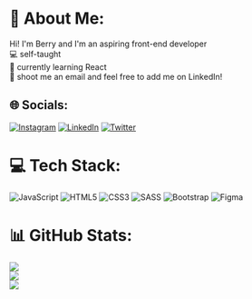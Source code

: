 # 💫 About Me:
Hi! I'm Berry and I'm an aspiring front-end developer <br>💻 self-taught<br>🌱 currently learning React<br>💬 shoot me an email and feel free to add me on LinkedIn! <br>


## 🌐 Socials:
[![Instagram](https://img.shields.io/badge/Instagram-%23E4405F.svg?logo=Instagram&logoColor=white)](https://instagram.com/jack144p) [![LinkedIn](https://img.shields.io/badge/LinkedIn-%230077B5.svg?logo=linkedin&logoColor=white)](https://linkedin.com/in/klborowy) [![Twitter](https://img.shields.io/badge/Twitter-%231DA1F2.svg?logo=Twitter&logoColor=white)](https://twitter.com/kathbo) 

# 💻 Tech Stack:
![JavaScript](https://img.shields.io/badge/javascript-%23323330.svg?style=for-the-badge&logo=javascript&logoColor=%23F7DF1E) ![HTML5](https://img.shields.io/badge/html5-%23E34F26.svg?style=for-the-badge&logo=html5&logoColor=white) ![CSS3](https://img.shields.io/badge/css3-%231572B6.svg?style=for-the-badge&logo=css3&logoColor=white) ![SASS](https://img.shields.io/badge/SASS-hotpink.svg?style=for-the-badge&logo=SASS&logoColor=white) ![Bootstrap](https://img.shields.io/badge/bootstrap-%23563D7C.svg?style=for-the-badge&logo=bootstrap&logoColor=white) 	![Figma](https://img.shields.io/badge/figma-%23F24E1E.svg?style=for-the-badge&logo=figma&logoColor=white)
# 📊 GitHub Stats:
![](https://github-readme-stats.vercel.app/api?username=kathbo&theme=monokai&hide_border=false&include_all_commits=false&count_private=true)<br/>
![](https://github-readme-streak-stats.herokuapp.com/?user=kathbo&theme=monokai&hide_border=false)<br/>
![](https://github-readme-stats.vercel.app/api/top-langs/?username=kathbo&theme=monokai&hide_border=false&include_all_commits=false&count_private=true&layout=compact)
<!-- Proudly created with GPRM ( https://gprm.itsvg.in ) -->
